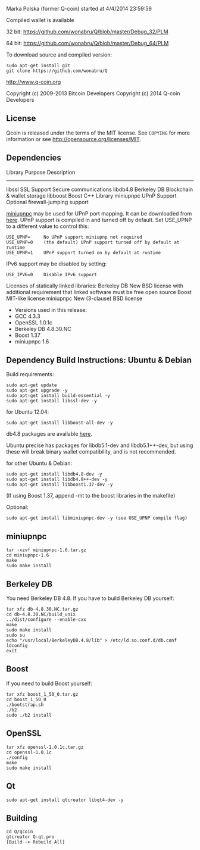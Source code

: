 Marka Polska (former Q-coin) started at 4/4/2014 23:59:59

Compiled wallet is available 

32 bit: https://github.com/wonabru/Q/blob/master/Debug_32/PLM

64 bit: https://github.com/wonabru/Q/blob/master/Debug_64/PLM

To download source and compiled version:

	sudo apt-get install git
	git clone https://github.com/wonabru/Q

http://www.q-coin.org

Copyright (c) 2009-2013 Bitcoin Developers
Copyright (c) 2014	Q-coin	Developers

License
-------

Qcoin is released under the terms of the MIT license. See `COPYING` for more
information or see http://opensource.org/licenses/MIT.

Dependencies
---------------------

 Library     Purpose           Description
 -------     -------           -----------
 libssl      SSL Support       Secure communications
 libdb4.8    Berkeley DB       Blockchain & wallet storage
 libboost    Boost             C++ Library
 miniupnpc   UPnP Support      Optional firewall-jumping support

[miniupnpc](http://miniupnp.free.fr/) may be used for UPnP port mapping.  It can be downloaded from [here](
http://miniupnp.tuxfamily.org/files/).  UPnP support is compiled in and
turned off by default.  Set USE_UPNP to a different value to control this:

	USE_UPNP=     No UPnP support miniupnp not required
	USE_UPNP=0    (the default) UPnP support turned off by default at runtime
	USE_UPNP=1    UPnP support turned on by default at runtime

IPv6 support may be disabled by setting:

	USE_IPV6=0    Disable IPv6 support

Licenses of statically linked libraries:
 Berkeley DB   New BSD license with additional requirement that linked
               software must be free open source
 Boost         MIT-like license
 miniupnpc     New (3-clause) BSD license

- Versions used in this release:
-  GCC           4.3.3
-  OpenSSL       1.0.1c
-  Berkeley DB   4.8.30.NC
-  Boost         1.37
-  miniupnpc     1.6

Dependency Build Instructions: Ubuntu & Debian
----------------------------------------------
Build requirements:

	sudo apt-get update
	sudo apt-get upgrade -y
	sudo apt-get install build-essential -y
	sudo apt-get install libssl-dev -y

for Ubuntu 12.04:

	sudo apt-get install libboost-all-dev -y

 db4.8 packages are available [here](https://launchpad.net/~Q/+archive/Q).

 Ubuntu precise has packages for libdb5.1-dev and libdb5.1++-dev,
 but using these will break binary wallet compatibility, and is not recommended.

for other Ubuntu & Debian:

	sudo apt-get install libdb4.8-dev -y
	sudo apt-get install libdb4.8++-dev -y
	sudo apt-get install libboost1.37-dev -y
 (If using Boost 1.37, append -mt to the boost libraries in the makefile)

Optional:

	sudo apt-get install libminiupnpc-dev -y (see USE_UPNP compile flag)

miniupnpc
---------
	
	tar -xzvf miniupnpc-1.6.tar.gz
	cd miniupnpc-1.6
	make
	sudo make install


Berkeley DB
-----------
You need Berkeley DB 4.8.  If you have to build Berkeley DB yourself:

	tar xfz db-4.8.30.NC.tar.gz
	cd db-4.8.30.NC/build_unix
	../dist/configure --enable-cxx
	make
	sudo make install
	sudo su
	echo "/usr/local/BerkeleyDB.4.8/lib" > /etc/ld.so.conf.d/db.conf
	ldconfig
	exit


Boost
-----
If you need to build Boost yourself:

	tar xfz boost_1_50_0.tar.gz
	cd boost_1_50_0
	./bootstrap.sh
	./b2
	sudo ./b2 install

OpenSSL
-----

	tar xfz openssl-1.0.1c.tar.gz
	cd openssl-1.0.1c
	./config
	make
	sudo make install

Qt
-----

	sudo apt-get install qtcreator libqt4-dev -y

Building
-----

	cd Q/qcoin
	qtcreator Q-qt.pro
	[Build -> Rebuild All]


